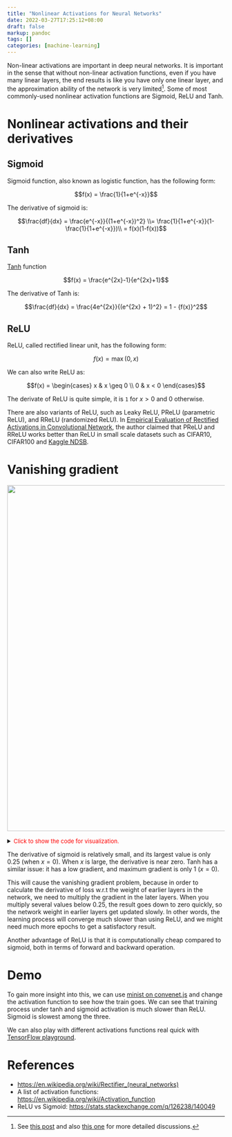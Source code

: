 ```yaml
---
title: "Nonlinear Activations for Neural Networks"
date: 2022-03-27T17:25:12+08:00
draft: false
markup: pandoc
tags: []
categories: [machine-learning]
---
```


Non-linear activations are important in deep neural networks.
It is important in the sense that without non-linear activation functions, even if you have many linear layers,
the end results is like you have only one linear layer, and the approximation ability of the network is very limited[^1].
Some of most commonly-used nonlinear activation functions are Sigmoid, ReLU and Tanh.

<!--more-->

# Nonlinear activations and their derivatives

## Sigmoid

Sigmoid function, also known as logistic function, has the following form:

$$f(x) = \frac{1}{1+e^{-x}}$$

The derivative of sigmoid is:

$$\frac{df}{dx} = \frac{e^{-x}}{(1+e^{-x})^2} \\= \frac{1}{1+e^{-x}}(1- \frac{1}{1+e^{-x}})\\ = f(x)(1-f(x))$$

## Tanh

[Tanh](https://en.wikipedia.org/wiki/Hyperbolic_functions#Exponential_definitions) function

$$f(x) = \frac{e^{2x}-1}{e^{2x}+1}$$

The derivative of Tanh is:

$$\frac{df}{dx} = \frac{4e^{2x}}{(e^{2x} + 1)^2} = 1 - {f(x)}^2$$

## ReLU

ReLU, called rectified linear unit, has the following form:

$$f(x) = \max(0, x)$$

We can also write ReLU as:

$$f(x) =
\begin{cases}
      x & x \geq 0 \\
      0 & x < 0
\end{cases}$$

The derivate of ReLU is quite simple, it is `1` for $x > 0$ and 0 otherwise.

There are also variants of ReLU, such as Leaky ReLU, PReLU (parametric ReLU), and RReLU (randomized ReLU).
In [Empirical Evaluation of Rectified Activations in Convolutional Network](https://arxiv.org/abs/1505.00853),
the author claimed that PReLU and RReLU works better than ReLU in small scale datasets such as CIFAR10, CIFAR100 and [Kaggle NDSB](https://www.kaggle.com/c/datasciencebowl).

# Vanishing gradient

<p align="center">
<img src="https://blog-resource-1257868508.file.myqcloud.com/202203271740705.png" width="800">
</p>

<details>
<summary><font size="2" color="red">Click to show the code for visualization.</font></summary>

```python
import matplotlib.pyplot as plt
import numpy as np


def main():
    x = np.linspace(-5, 5, 100)

    r = [relu(v) for v in x]

    sig = [sigmoid(v) for v in x]
    d_sig = [sigmoid(v)*(1 - sigmoid(v)) for v in x]

    t = [tanh(v) for v in x]
    d_tanh = [1 - tanh(v)**2 for v in x]

    fig = plt.figure(figsize=[6, 3])

    ax = fig.add_subplot(111)

    ax.plot(x, r, '#66c2a5', label='ReLU')

    ax.plot(x, sig, '#fc8d62', label='sigmoid')
    ax.plot(x, d_sig, '#8da0cb', label='sigmoid derivative')

    ax.plot(x, t, '#e78ac3', label='tanh')
    ax.plot(x, d_tanh, '#a6d854', label='tanh derivative')

    ax.legend()

    plt.savefig('activation-curve.png', dpi=96, bbox_inches='tight')


def relu(x):
    if x >=0:
        return x

    return 0


def sigmoid(x):
    return 1/(1 + np.exp(-x))


def tanh(x):
    return (np.exp(x)**2 - 1)/(np.exp(x)**2 + 1)


if __name__ == "__main__":
    main()
```

</details>

The derivative of sigmoid is relatively small, and its largest value is only 0.25 (when $x = 0$).
When $x$ is large, the derivative is near zero.
Tanh has a similar issue: it has a low gradient, and maximum gradient is only 1 ($x=0$).

This will cause the vanishing gradient problem,
because in order to calculate the derivative of loss w.r.t the weight of earlier layers in the network,
we need to multiply the gradient in the later layers.
When you multiply several values below 0.25, the result goes down to zero quickly,
so the network weight in earlier layers get updated slowly.
In other words, the learning process will converge much slower than using ReLU,
and we might need much more epochs to get a satisfactory result.

Another advantage of ReLU is that it is computationally cheap compared to sigmoid,
both in terms of forward and backward operation.

# Demo

To gain more insight into this, we can use [minist on convenet.js](https://cs.stanford.edu/~karpathy/convnetjs/demo/mnist.html) and change the activation function to see how the train goes.
We can see that training process under tanh and sigmoid activation is much slower than ReLU.
Sigmoid is slowest among the three.

We can also play with different activations functions real quick with [TensorFlow playground](https://playground.tensorflow.org/).

# References

+ https://en.wikipedia.org/wiki/Rectifier_(neural_networks)
+ A list of activation functions: https://en.wikipedia.org/wiki/Activation_function
+ ReLU vs Sigmoid: https://stats.stackexchange.com/q/126238/140049

[^1]: See [this post](https://stats.stackexchange.com/a/335972/140049) and also [this one](https://stackoverflow.com/q/9782071/6064933) for more detailed discussions.
